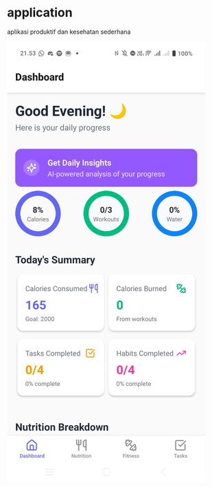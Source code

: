 # application
aplikasi produktif dan kesehatan sederhana

![S](https://github.com/eris-boop/application/blob/7ab6ba8defc0c83f3d407326bf75bcd4a39e73d6/WhatsApp%20Image%202025-07-07%20at%2021.54.13_3799a4e3.jpg)
